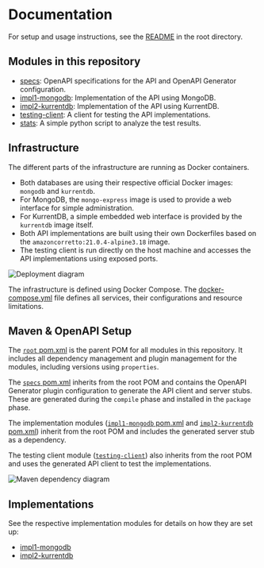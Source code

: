 # Documentation

For setup and usage instructions, see the [README](../README.md) in the root directory.

## Modules in this repository

- [specs](../specs): OpenAPI specifications for the API and OpenAPI Generator configuration.
- [impl1-mongodb](../impl1-mongodb): Implementation of the API using MongoDB.
- [impl2-kurrentdb](../impl2-kurrentdb): Implementation of the API using KurrentDB.
- [testing-client](../testing-client): A client for testing the API implementations.
- [stats](../stats): A simple python script to analyze the test results.

## Infrastructure

The different parts of the infrastructure are running as Docker containers.

- Both databases are using their respective official Docker images: `mongodb` and `kurrentdb`.
- For MongoDB, the `mongo-express` image is used to provide a web interface for simple administration.
- For KurrentDB, a simple embedded web interface is provided by the `kurrentdb` image itself.
- Both API implementations are built using their own Dockerfiles based on the `amazoncorretto:21.0.4-alpine3.18` image.
- The testing client is run directly on the host machine and accesses the API implementations using exposed ports.

![Deployment diagram](diagrams/deployment-diagram.png)

The infrastructure is defined using Docker Compose. The [docker-compose.yml](../docker-compose.yaml) file defines all
services, their configurations and resource limitations.

## Maven & OpenAPI Setup

The [`root` pom.xml](../pom.xml) is the parent POM for all modules in this repository. It includes all dependency
management and plugin management for the modules, including versions using `properties`.

The [`specs` pom.xml](../specs/pom.xml) inherits from the root POM and contains the OpenAPI Generator plugin
configuration to generate the
API client and server stubs. These are generated during the `compile` phase and installed in the `package` phase.

The implementation modules ([`impl1-mongodb` pom.xml](../impl1-mongodb/pom.xml) and
[`impl2-kurrentdb` pom.xml](../impl2-kurrentdb/pom.xml)) inherit from the root POM and includes the generated server
stub as a dependency.

The testing client module ([`testing-client`](../testing-client/pom.xml)) also inherits from the root POM and uses the 
generated API client to test the implementations.

![Maven dependency diagram](diagrams/maven-dependencies.png)

## Implementations

See the respective implementation modules for details on how they are set up:
- [impl1-mongodb](../impl1-mongodb/README.md)
- [impl2-kurrentdb](../impl2-kurrentdb/README.md)
